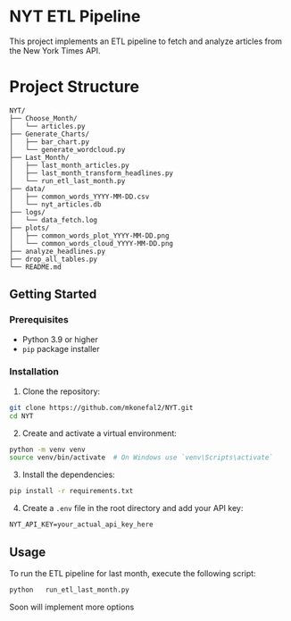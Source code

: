 
# NYT ETL Pipeline

This project implements an ETL pipeline to fetch and analyze articles from the New York Times API.

# Project Structure

```
NYT/
├── Choose_Month/
│   └── articles.py
├── Generate_Charts/
│   ├── bar_chart.py
│   └── generate_wordcloud.py
├── Last_Month/
│   ├── last_month_articles.py
│   ├── last_month_transform_headlines.py
│   └── run_etl_last_month.py
├── data/
│   ├── common_words_YYYY-MM-DD.csv
│   └── nyt_articles.db
├── logs/
│   └── data_fetch.log
├── plots/
│   ├── common_words_plot_YYYY-MM-DD.png
│   └── common_words_cloud_YYYY-MM-DD.png
├── analyze_headlines.py
├── drop_all_tables.py
└── README.md
```

## Getting Started

### Prerequisites

- Python 3.9 or higher
- `pip` package installer

### Installation

1. Clone the repository:

```bash
git clone https://github.com/mkonefal2/NYT.git
cd NYT
```

2. Create and activate a virtual environment:

```bash
python -m venv venv
source venv/bin/activate  # On Windows use `venv\Scripts\activate`
```

3. Install the dependencies:

```bash
pip install -r requirements.txt
```

4. Create a `.env` file in the root directory and add your API key:

```plaintext
NYT_API_KEY=your_actual_api_key_here
```

## Usage

To run the ETL pipeline for last month, execute the following script:

```bash
python   run_etl_last_month.py
```

Soon will implement more options


